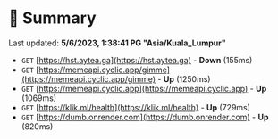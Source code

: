 # 📖 Summary
Last updated: **5/6/2023, 1:38:41 PG "Asia/Kuala_Lumpur"**

- `GET` [https://hst.aytea.ga](https://hst.aytea.ga) - **Down** (155ms)
- `GET` [https://memeapi.cyclic.app/gimme](https://memeapi.cyclic.app/gimme) - **Up** (1250ms)
- `GET` [https://memeapi.cyclic.app](https://memeapi.cyclic.app) - **Up** (1069ms)
- `GET` [https://klik.ml/health](https://klik.ml/health) - **Up** (729ms)
- `GET` [https://dumb.onrender.com](https://dumb.onrender.com) - **Up** (820ms)
